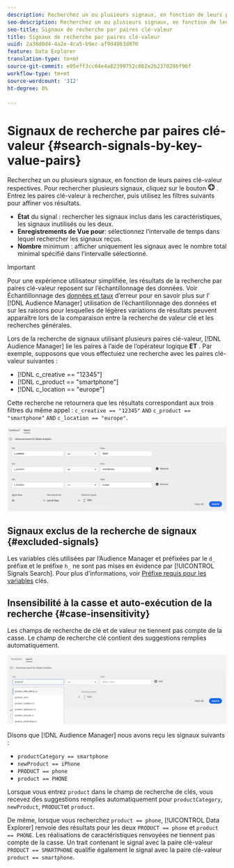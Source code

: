 ```yaml
---
description: Recherchez un ou plusieurs signaux, en fonction de leurs paires clé-valeur respectives.
seo-description: Recherchez un ou plusieurs signaux, en fonction de leurs paires clé-valeur respectives.
seo-title: Signaux de recherche par paires clé-valeur
title: Signaux de recherche par paires clé-valeur
uuid: 2a38d0d4-4a2e-4ca5-b9ec-af9d4963d876
feature: Data Explorer
translation-type: tm+mt
source-git-commit: e05eff3cc04e4a82399752c862e2b2370286f96f
workflow-type: tm+mt
source-wordcount: '312'
ht-degree: 0%

---
```



# Signaux de recherche par paires clé-valeur {#search-signals-by-key-value-pairs}

Recherchez un ou plusieurs signaux, en fonction de leurs paires clé-valeur respectives.
Pour rechercher plusieurs signaux, cliquez sur le bouton ![Ajouter](assets/icon_add.png) . Entrez les paires clé-valeur à rechercher, puis utilisez les filtres suivants pour affiner vos résultats.

* **État** du signal : rechercher les signaux inclus dans les caractéristiques, les signaux inutilisés ou les deux.
* **Enregistrements de Vue pour**: sélectionnez l’intervalle de temps dans lequel rechercher les signaux reçus.
* **Nombre** minimum : afficher uniquement les signaux avec le nombre total minimal spécifié dans l’intervalle sélectionné.

>[!IMPORTANT]
>
>Pour une expérience utilisateur simplifiée, les résultats de la recherche par paires clé-valeur reposent sur l’échantillonnage des données. Voir Échantillonnage des [données et taux](/help/using/reporting/report-sampling.md) d’erreur pour en savoir plus sur l’ [!DNL Audience Manager] utilisation de l’échantillonnage des données et sur les raisons pour lesquelles de légères variations de résultats peuvent apparaître lors de la comparaison entre la recherche de valeur clé et les recherches générales.

Lors de la recherche de signaux utilisant plusieurs paires clé-valeur, [!DNL Audience Manager] lie les paires à l’aide de l’opérateur logique **ET** . Par exemple, supposons que vous effectuiez une recherche avec les paires clé-valeur suivantes :

* [!DNL c_creative == "12345"]
* [!DNL c_product == "smartphone"]
* [!DNL c_location == "europe"]

Cette recherche ne retournera que les résultats correspondant aux trois filtres du même appel : `c_creative == "12345"` `AND` `c_product == "smartphone"` `AND` `c_location == "europe"`.

![](assets/signals-search.png)

## Signaux exclus de la recherche de signaux {#excluded-signals}

Les variables clés utilisées par l’Audience Manager et préfixées par le `d_` préfixe et le préfixe `h_` ne sont pas mises en évidence par [!UICONTROL Signals Search]. Pour plus d’informations, voir [Préfixe requis pour les variables](../../traits/trait-variable-prefixes.md) clés.

## Insensibilité à la casse et auto-exécution de la recherche {#case-insensitivity}

Les champs de recherche de clé et de valeur ne tiennent pas compte de la casse. Le champ de recherche clé contient des suggestions remplies automatiquement.

![](assets/signal-search-suggestions.png)

Disons que [!DNL Audience Manager] nous avons reçu les signaux suivants :

* `productCategory == smartphone`
* `newProduct == iPhone`
* `PRODUCT == phone`
* `product == PHONE`

Lorsque vous entrez `product` dans le champ de recherche de clés, vous recevez des suggestions remplies automatiquement pour `productCategory`, `newProduct`, `PRODUCT`et `product`.

De même, lorsque vous recherchez `product == phone`, [!UICONTROL Data Explorer] renvoie des résultats pour les deux `PRODUCT == phone` et `product == PHONE`.
Les réalisations de caractéristiques renvoyées ne tiennent pas compte de la casse. Un trait contenant le signal avec la paire clé-valeur `PRODUCT == SMARTPHONE` qualifie également le signal avec la paire clé-valeur `product == smartphone`.